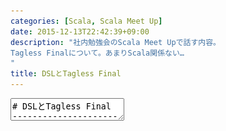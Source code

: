 ```yaml
---
categories: [Scala, Scala Meet Up]
date: 2015-12-13T22:42:39+09:00
description: "社内勉強会のScala Meet Upで話す内容。
Tagless Finalについて。あまりScala関係ない…
"
title: DSLとTagless Final
---
```


<textarea data-markdown
    data-separator="\n===\n"
    data-vertical="\n---\n"
    data-notes="^Note:">
# DSLとTagless Final
----------------------
サイバーエージェント アドテクスタジオ  
Scala Meet Up 2015-12-18

<!-- .slide: class="center" -->
===
# About Me
---------
![κeenのアイコン](/images/icon.png) <!-- .element: style="position:absolute;right:0;z-index:-1" -->

 + κeen
 + [@blackenedgold](https://twitter.com/blackenedgold)
 + Github: [KeenS](https://github.com/KeenS)
 + AMoAdの新卒エンジニア
 + Lisp, ML, Rust, Shell Scriptあたりを書きます
   - Scalaは初心者 ※ [Scala初心者の新卒が頑張ってLispを作ってみた](http://adtech.cyberagent.io/scalablog/2015/12/05/scala-lisp/)
===
# 注意
------

* Scala初心者なのでScalaではなくScalaっぽい疑似コードで説明します
  + ~~コード例動かす時間が無かっただけ~~
* Scala初心者なのでScalaのコードは少なめに説明します

===
# DSLを作る
-----------

以下のようなHTTPなユーザをエミュレートするDSLを考える

``` scala
val scenario = and(
  get("/"),
  get("/users").andThen(res =>
    post("/follow", first(users.getJsonData))))
val Right(_) = runScenario(scenario, "user")
```

===
# DSLを作る
-----------

普通は以下のようなAST作ってをラップする

``` scala
trait ScenarioDSL
sealed case class Get(url: String) extends ScenarioDSL
sealed case class Post(url: String, data: JSON) extends ScenarioDSL
sealed case class And(first, ScenarioDSL, second ScenarioDSL) extends ScenarioDSL
sealed case class AndThen(first: ScenarioDSL,
   callBack: (Response) => ScenarioDSL) extends ScenarioDSL

def get(url: String): ScenarioDSL= Get(url)
....

```

===
# DSLを作る
-----------

そして`runScenario`を作る

``` scala
def runScenario(scenario: ScenarioDSL, user: String) = {
  scenario match {
    Get(url) => Client.getInstance(user).get(url)
    Post(url) => Client.getInstance(user).post(url)
    And(first, second) => {runSenario(first, user); runSenario(second, user)}
    ....
  }
}


```



===
# DSLを便利に
-------------

例えば、このDSLを`curl`コマンド関数を追加する

``` scala
def toCurl(scenario: ScenarioDSL, user: String) =
  val auth = makeAuth(user)
  scenario match {
    Get(url) => "curl ${auth} ${SERVICE_HOST}/url"
    Post(url) => "curl ${auth} -XPOST ${SERVICE_HOST}/url"
    And(first, second) => toCurl(first) + "\n" + toCurl(second)
    ....
  }
}

```

===
# DSLの拡張
-----------

このDSLに新たに`select`を追加する

``` scala
val scenario = and(
  get("/"),
  select(get("/users"),
         post("/update")))
val _ = runScenario(scenario, "user")
```

===
# Expression Problem
-------------------

この時に問題が出る

* DSLを使う全てのコードに変更が必要
  + `runScenario`と`toCurl`で`select`に対応する
* DSLそのものに手を加える必要がある
  + DSLがsealed traitされてる
  + そもそも、DSLがライブラリだったら変更出来るの？
* 実際には使ってなくても全ての関数で新しい機能に対応しないといけない
  + `toCurl`では`select`に対応しないとか
  + 逆に、`toCurl`がプラグインでコードいじれなかったらどうしよう
===
# Tagless Finalで解決出来るよ
----------------------------

* 元のコードをいじらず
* 必要な所だけを記述して
* しかも元々の実装よりも速い

DSLの作り方があります。それは型クラスを使ったやり方です。

===
# 型クラスの復習
---------------

型クラスは

* 型の振る舞うインターフェースを定めて
* インスタンスの型ごとに「後付けで」実装を与えると
* 多相的に扱えるアドホックポリモーフィズム

でした

===
# 型クラスの復習
---------------

``` rust
trait Hello { //型クラス
  fn hello(&self) -> String;
}

impl Hello for isize { //isize型のインスタンス
  fn hello(&self) -> String {format!("I'm {} years old", self)}
}
impl <'a>Hello for &'a str {//&str型のインスタンス
  fn hello(&self) -> String {format!("My name is {}", self)}
}
fn main() {
  println!("{}", 23.hello());     // => "I'm 23 years old"
  println!("{}", "κeen".hello()); // => "My name is κeen"
}
```

===
# DSLをRustに翻訳
-------------

Scalaで型クラスを説明するとややこしいので一旦先のDSL例をRustに翻訳します

``` rust
let scenario = and(
  get("/".to_string()),
  get("/users".to_string()).andThen(|req|
    post("/follow".to_string(), req.getJsonData().first)));
runScenario(scenario, "user").unwrap();
```

===
# Rustに翻訳
-------------
DSLのASTはこうなります。

``` rust
enum ScenarioDSL {
  Get{url: String},
  Post{url: String, data: RequestData},
  And{first: Box<ScenarioDSL>, second: Box<ScenarioDSL>},
  AndThen{first: Box<ScenarioDSL>,
   callBack: FnOnce<(Scenario, Request) -> ScenarioDSL>},
}
```
===
# Rustに翻訳
-------------
runScenarioはこうなります。

``` rust
fn runScenario(scenario: &ScenarioDSL, user: &str)-> Result<()> {
  match scenario {
    &ScenarioDSL::Get{ref url} => Client::instance(user).get(url),
    &ScenarioDSL::Post{ref url} => Client::instance(user).post(url),
    &ScenarioDSL::And{ref first, ref second} => {
      try!(runSenario(first));
      runSenario(second)
    },
   ...
  };
}
```

===
# Rustに翻訳
-------------
`toCurl`はこうなります

``` rust
fn toCurl(scenario: &ScenarioDSL, user: &str)-> String {
  let auth = makeAuth(user)
  match scenario {
    &ScenarioDSL::Get{ref url} => format!("curl {} {}{}", auth, SERVICE_HOST, url)
    &ScenarioDSL::Post{ref url} => format!("curl {} -X POST {}{}", auth, SERVICE_HOST, url)
    &ScenarioDSL::And{ref first, ref second} => {
      let first_str = toCurl(first, user);
      let second_str = toCurl(second, user);
      format!("{}\n{}", first_str, second_str)
    },
   ...
  }
}
```

===
# Tagless Final
---------------

Rustの準備が終わったのでTagless Finalの説明に入ります。

===
# Tagless Final
----------------

* ASTをデータではなく関数で表わす
* 同じ関数でも欲しい結果によって計算を変えるために型クラスを使う
* どの型クラスのインスタンスとして扱うかで結果を変える
  + そもそもASTは計算を抽象化してデータにしたもの。
  + 抽象的な計算があるならデータにする必要はない

* 型クラスでジェネリックに作って
* 欲しい型を伝えるだけで挙動が変わる

===
# 型クラス
----------
DSLの文法の型クラスを定義する。  
DSLっぽく見せるため、ラッパを書く(Rust特有)。


``` rust
trait ScenarioSYM {
  fn get(url: String) -> Self;
  fn post(url: String) -> Self;
  fn and(first: Self, second: Self) -> Self;
  ...
}

fn get<C: ScenarioSYM>(url: String) -> C {C::get(url)}
fn post<C: ScenarioSYM>(url: String) -> C {C::post(url)}
fn and<C: ScenarioSYM>(first: C, second: C) -> C {C::and(first, second)}
...
```


===
# `runScenario`
------
結果に`Result`型が結果として欲しいなら`Result`型に`ScenarioSYM`を実装する

```rust
impl ScenarioSYM for Result<()> {
  fn get(self,url: String) -> Self {...}
  fn post(self, url: String) -> Self {...}
  fn and(self, url: String) -> Self {...}
}

fn runScenario(res: Result<()>) -> Result<()> {
  res
}
```

===
# `toCurl`
----------
`String`が欲しいなら`String`に実装すれば良い。

``` rust
impl ScenarioSYM for String {
  fn get(self, url: String) -> Self {...}
  fn post(self, url: String) -> Self {...}
  fn and(self, url: String) -> Self {...}
}

fn toCurl(str: String) -> String {
  str
}
```

===
# 完成形
--------

``` rust
let scenario = and(
  get("/".to_string()),
  get("/users".to_string()).andThen(|req|
    post("/follow".to_string(), req.getData().iter().next())));
  // ↑ここまではジェネリックなScenarioSYM型
  // ↓ここで呼ばれることでResult<()>型にインスタンス化される
runScenario(scenario, "user").unwrap();
```

===
# DSLの拡張
-----------

拡張したい文法のDSLを定義して、欲しいものに実装するだけ。

`runScenario`に変更は要らないしサポートしない`toCurl`は気にしなくて良い。

``` rust
trait SelectSYM {
  fn select(self, first: Self, second: Self) -> Self;
}

impl SelectSYM for Result<()> {
  fn select(self, first: Self, second: Self) -> Self {...}
}
```

===
# Tagless Finalまとめ
---------------------

* この方式だと実行時にタグでパターンマッチしないので速い
* DSLの拡張も機能の拡張も容易
* 型クラス便利

===
# ScalaでのTagless Final
------------------------
Rustで分かりやすく解説したのでScalaでどうなるか見ていきます。

まずは型クラスを定義

``` scala
trait ScenarioSYM[C] {
  def get(self: C, url: String): C
  def post(self: C, url: String): C
  ...
}
def get(self: C, url: String)(implicit i: ScenarioSYM[C]): C = i.get(self, url)
def post(self: C, url: String)(implicit i: ScenarioSYM[C]): C = i.post(self, url)
...
```

===
# `runScenario`
------

``` scala
implicit val resultScenario = new ScenarioSYM[Either[Err, ()]] {
  def get(self: Either[Err, ()], url: STring): Either[Err, ()] = ...
  def post(self: Either[Err, ()], url: STring): Either[Err, ()] = ...
  ...
}

def runScenario(ast: Either[Err, ()], user: String)
      (implicit i: ScenarioSYM[Either[Err, ()]]) = ast
```

===
# 完成形
--------
Scalaの型クラスの制約上最初の例と少し異なる
(`val`じゃなくて`implicit`を取る`def`になる)


``` scala
def scenario(implict i: ScenarioSYM[C]) = Scenario
   get("/")
   get("/users") andThen((scenario, res) =>
    scenario post("/follow", first(users.getJsonData)))
val Right(_) = runScenario(scenario, "user")

```

===
# まとめ
--------

* Expression Problemについて説明した
* Tagless Finalを紹介した
* 型クラス便利
* Rust便利
* [参考](http://okmij.org/ftp/tagless-final/course/)

</textarea>
